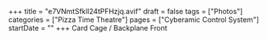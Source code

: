 +++
title = "e7VNmtSfkll24tPFHzjq.avif"
draft = false
tags = ["Photos"]
categories = ["Pizza Time Theatre"]
pages = ["Cyberamic Control System"]
startDate = ""
+++
Card Cage / Backplane Front
